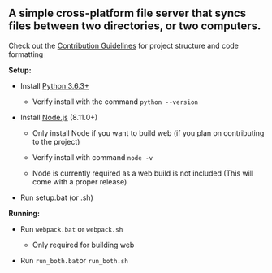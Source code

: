 ## A simple cross-platform file server that syncs files between two directories, or two computers.

Check out the [Contribution Guidelines](https://github.com/c-mcg/File-Server/blob/master/CONTRIBUTING.md) for project structure and code formatting

**Setup:**

* Install [Python 3.6.3+](https://www.python.org/downloads/)

    * Verify install with the command ```python --version```

* Install [Node.js]( https://nodejs.org/en/download/) (8.11.0+)
       
    * Only install Node if you want to build web (if you plan on contributing to the project)
       
    * Verify install with command ```node -v```
       
    * Node is currently required as a web build is not included (This will come with a proper release)

* Run setup.bat (or .sh)

**Running:**

  * Run ```webpack.bat``` or ```webpack.sh```

    * Only required for building web
  * Run ```run_both.bat```or ```run_both.sh```
